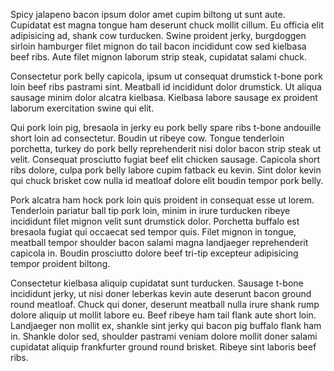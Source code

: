 ---
---

Spicy jalapeno bacon ipsum dolor amet cupim biltong ut sunt aute. Cupidatat est magna tongue ham deserunt chuck mollit cillum. Eu officia elit adipisicing ad, shank cow turducken. Swine proident jerky, burgdoggen sirloin hamburger filet mignon do tail bacon incididunt cow sed kielbasa beef ribs. Aute filet mignon laborum strip steak, cupidatat salami chuck.

Consectetur pork belly capicola, ipsum ut consequat drumstick t-bone pork loin beef ribs pastrami sint. Meatball id incididunt dolor drumstick. Ut aliqua sausage minim dolor alcatra kielbasa. Kielbasa labore sausage ex proident laborum exercitation swine qui elit.

Qui pork loin pig, bresaola in jerky eu pork belly spare ribs t-bone andouille short loin ad consectetur. Boudin ut ribeye cow. Tongue tenderloin porchetta, turkey do pork belly reprehenderit nisi dolor bacon strip steak ut velit. Consequat prosciutto fugiat beef elit chicken sausage. Capicola short ribs dolore, culpa pork belly labore cupim fatback eu kevin. Sint dolor kevin qui chuck brisket cow nulla id meatloaf dolore elit boudin tempor pork belly.

Pork alcatra ham hock pork loin quis proident in consequat esse ut lorem. Tenderloin pariatur ball tip pork loin, minim in irure turducken ribeye incididunt filet mignon velit sunt drumstick dolor. Porchetta buffalo est bresaola fugiat qui occaecat sed tempor quis. Filet mignon in tongue, meatball tempor shoulder bacon salami magna landjaeger reprehenderit capicola in. Boudin prosciutto dolore beef tri-tip excepteur adipisicing tempor proident biltong.

Consectetur kielbasa aliquip cupidatat sunt turducken. Sausage t-bone incididunt jerky, ut nisi doner leberkas kevin aute deserunt bacon ground round meatloaf. Chuck qui doner, deserunt meatball nulla irure shank rump dolore aliquip ut mollit labore eu. Beef ribeye ham tail flank aute short loin. Landjaeger non mollit ex, shankle sint jerky qui bacon pig buffalo flank ham in. Shankle dolor sed, shoulder pastrami veniam dolore mollit doner salami cupidatat aliquip frankfurter ground round brisket. Ribeye sint laboris beef ribs.
